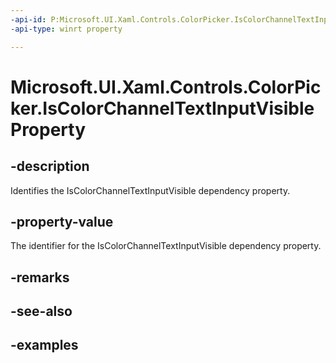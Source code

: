 ```yaml
---
-api-id: P:Microsoft.UI.Xaml.Controls.ColorPicker.IsColorChannelTextInputVisibleProperty
-api-type: winrt property

---
```

<!-- Property syntax.
public DependencyProperty IsColorChannelTextInputVisibleProperty { get; }
-->

# Microsoft.UI.Xaml.Controls.ColorPicker.IsColorChannelTextInputVisibleProperty


## -description

Identifies the IsColorChannelTextInputVisible dependency property.


## -property-value

The identifier for the IsColorChannelTextInputVisible dependency property.


## -remarks


## -see-also


## -examples


